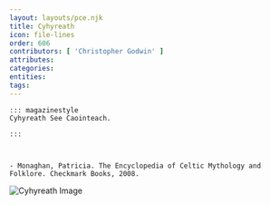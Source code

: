 ```yaml
---
layout: layouts/pce.njk
title: Cyhyreath
icon: file-lines
order: 606
contributors: [ 'Christopher Godwin' ]
attributes:
categories:
entities:
tags:
---
```

``` tab [group1:Info]
::: magazinestyle
Cyhyreath See Caointeach.

:::
```
``` tab [group1:Attributes]
```
``` tab [group1:Entities]
```
``` tab [group1:Sources]
- Monaghan, Patricia. The Encyclopedia of Celtic Mythology and Folklore. Checkmark Books, 2008.
```
![Cyhyreath Image]([None])
